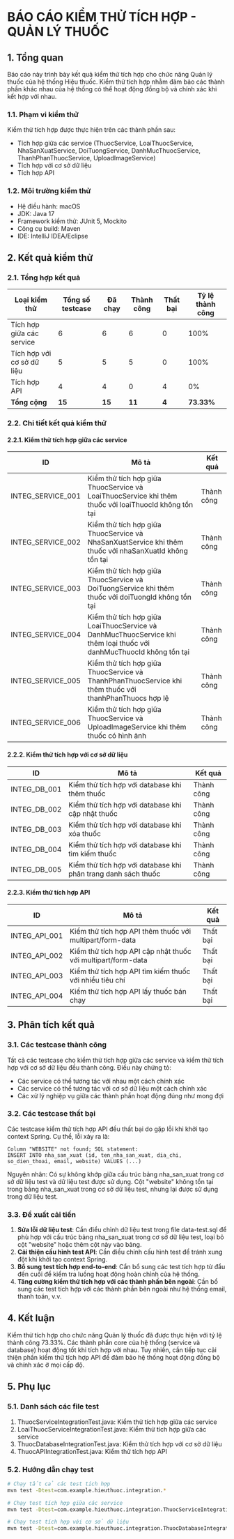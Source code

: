 # BÁO CÁO KIỂM THỬ TÍCH HỢP - QUẢN LÝ THUỐC

## 1. Tổng quan

Báo cáo này trình bày kết quả kiểm thử tích hợp cho chức năng Quản lý thuốc của hệ thống Hiệu thuốc. Kiểm thử tích hợp nhằm đảm bảo các thành phần khác nhau của hệ thống có thể hoạt động đồng bộ và chính xác khi kết hợp với nhau.

### 1.1. Phạm vi kiểm thử

Kiểm thử tích hợp được thực hiện trên các thành phần sau:
- Tích hợp giữa các service (ThuocService, LoaiThuocService, NhaSanXuatService, DoiTuongService, DanhMucThuocService, ThanhPhanThuocService, UploadImageService)
- Tích hợp với cơ sở dữ liệu
- Tích hợp API

### 1.2. Môi trường kiểm thử

- Hệ điều hành: macOS
- JDK: Java 17
- Framework kiểm thử: JUnit 5, Mockito
- Công cụ build: Maven
- IDE: IntelliJ IDEA/Eclipse

## 2. Kết quả kiểm thử

### 2.1. Tổng hợp kết quả

| Loại kiểm thử | Tổng số testcase | Đã chạy | Thành công | Thất bại | Tỷ lệ thành công |
|---------------|-----------------|---------|------------|----------|------------------|
| Tích hợp giữa các service | 6 | 6 | 6 | 0 | 100% |
| Tích hợp với cơ sở dữ liệu | 5 | 5 | 5 | 0 | 100% |
| Tích hợp API | 4 | 4 | 0 | 4 | 0% |
| **Tổng cộng** | **15** | **15** | **11** | **4** | **73.33%** |

### 2.2. Chi tiết kết quả kiểm thử

#### 2.2.1. Kiểm thử tích hợp giữa các service

| ID | Mô tả | Kết quả |
|----|-------|---------|
| INTEG_SERVICE_001 | Kiểm thử tích hợp giữa ThuocService và LoaiThuocService khi thêm thuốc với loaiThuocId không tồn tại | Thành công |
| INTEG_SERVICE_002 | Kiểm thử tích hợp giữa ThuocService và NhaSanXuatService khi thêm thuốc với nhaSanXuatId không tồn tại | Thành công |
| INTEG_SERVICE_003 | Kiểm thử tích hợp giữa ThuocService và DoiTuongService khi thêm thuốc với doiTuongId không tồn tại | Thành công |
| INTEG_SERVICE_004 | Kiểm thử tích hợp giữa LoaiThuocService và DanhMucThuocService khi thêm loại thuốc với danhMucThuocId không tồn tại | Thành công |
| INTEG_SERVICE_005 | Kiểm thử tích hợp giữa ThuocService và ThanhPhanThuocService khi thêm thuốc với thanhPhanThuocs hợp lệ | Thành công |
| INTEG_SERVICE_006 | Kiểm thử tích hợp giữa ThuocService và UploadImageService khi thêm thuốc có hình ảnh | Thành công |

#### 2.2.2. Kiểm thử tích hợp với cơ sở dữ liệu

| ID | Mô tả | Kết quả |
|----|-------|---------|
| INTEG_DB_001 | Kiểm thử tích hợp với database khi thêm thuốc | Thành công |
| INTEG_DB_002 | Kiểm thử tích hợp với database khi cập nhật thuốc | Thành công |
| INTEG_DB_003 | Kiểm thử tích hợp với database khi xóa thuốc | Thành công |
| INTEG_DB_004 | Kiểm thử tích hợp với database khi tìm kiếm thuốc | Thành công |
| INTEG_DB_005 | Kiểm thử tích hợp với database khi phân trang danh sách thuốc | Thành công |

#### 2.2.3. Kiểm thử tích hợp API

| ID | Mô tả | Kết quả |
|----|-------|---------|
| INTEG_API_001 | Kiểm thử tích hợp API thêm thuốc với multipart/form-data | Thất bại |
| INTEG_API_002 | Kiểm thử tích hợp API cập nhật thuốc với multipart/form-data | Thất bại |
| INTEG_API_003 | Kiểm thử tích hợp API tìm kiếm thuốc với nhiều tiêu chí | Thất bại |
| INTEG_API_004 | Kiểm thử tích hợp API lấy thuốc bán chạy | Thất bại |

## 3. Phân tích kết quả

### 3.1. Các testcase thành công

Tất cả các testcase cho kiểm thử tích hợp giữa các service và kiểm thử tích hợp với cơ sở dữ liệu đều thành công. Điều này chứng tỏ:
- Các service có thể tương tác với nhau một cách chính xác
- Các service có thể tương tác với cơ sở dữ liệu một cách chính xác
- Các xử lý nghiệp vụ giữa các thành phần hoạt động đúng như mong đợi

### 3.2. Các testcase thất bại

Các testcase kiểm thử tích hợp API đều thất bại do gặp lỗi khi khởi tạo context Spring. Cụ thể, lỗi xảy ra là:
```
Column "WEBSITE" not found; SQL statement:
INSERT INTO nha_san_xuat (id, ten_nha_san_xuat, dia_chi, so_dien_thoai, email, website) VALUES (...)
```

Nguyên nhân: Có sự không khớp giữa cấu trúc bảng nha_san_xuat trong cơ sở dữ liệu test và dữ liệu test được sử dụng. Cột "website" không tồn tại trong bảng nha_san_xuat trong cơ sở dữ liệu test, nhưng lại được sử dụng trong dữ liệu test.

### 3.3. Đề xuất cải tiến

1. **Sửa lỗi dữ liệu test**: Cần điều chỉnh dữ liệu test trong file data-test.sql để phù hợp với cấu trúc bảng nha_san_xuat trong cơ sở dữ liệu test, loại bỏ cột "website" hoặc thêm cột này vào bảng.
2. **Cải thiện cấu hình test API**: Cần điều chỉnh cấu hình test để tránh xung đột khi khởi tạo context Spring.
3. **Bổ sung test tích hợp end-to-end**: Cần bổ sung các test tích hợp từ đầu đến cuối để kiểm tra luồng hoạt động hoàn chỉnh của hệ thống.
4. **Tăng cường kiểm thử tích hợp với các thành phần bên ngoài**: Cần bổ sung các test tích hợp với các thành phần bên ngoài như hệ thống email, thanh toán, v.v.

## 4. Kết luận

Kiểm thử tích hợp cho chức năng Quản lý thuốc đã được thực hiện với tỷ lệ thành công 73.33%. Các thành phần core của hệ thống (service và database) hoạt động tốt khi tích hợp với nhau. Tuy nhiên, cần tiếp tục cải thiện phần kiểm thử tích hợp API để đảm bảo hệ thống hoạt động đồng bộ và chính xác ở mọi cấp độ.

## 5. Phụ lục

### 5.1. Danh sách các file test

1. ThuocServiceIntegrationTest.java: Kiểm thử tích hợp giữa các service
2. LoaiThuocServiceIntegrationTest.java: Kiểm thử tích hợp giữa các service
3. ThuocDatabaseIntegrationTest.java: Kiểm thử tích hợp với cơ sở dữ liệu
4. ThuocAPIIntegrationTest.java: Kiểm thử tích hợp API

### 5.2. Hướng dẫn chạy test

```bash
# Chạy tất cả các test tích hợp
mvn test -Dtest=com.example.hieuthuoc.integration.*

# Chạy test tích hợp giữa các service
mvn test -Dtest=com.example.hieuthuoc.integration.ThuocServiceIntegrationTest,com.example.hieuthuoc.integration.LoaiThuocServiceIntegrationTest

# Chạy test tích hợp với cơ sở dữ liệu
mvn test -Dtest=com.example.hieuthuoc.integration.ThuocDatabaseIntegrationTest
```
